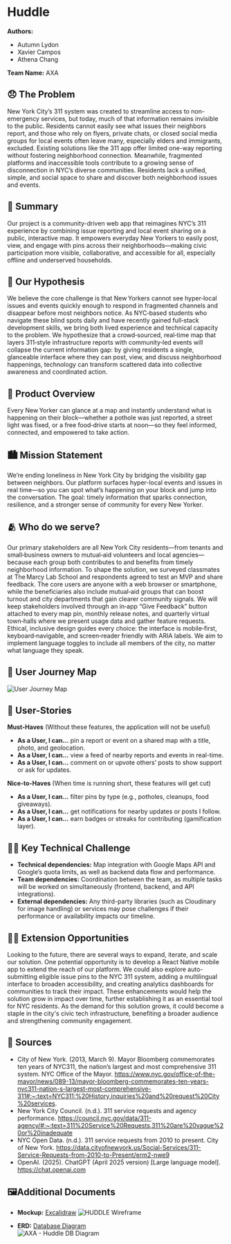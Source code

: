 # Huddle 

**Authors:** 
<!-- Replace Name with your names -->
- Autumn Lydon
- Xavier Campos
- Athena Chang

**Team Name:** AXA 

## 😞 The Problem 
<!-- content goes below -->
New York City’s 311 system was created to streamline access to non-emergency services, but today, much of that information remains invisible to the public. Residents cannot easily see what issues their neighbors report, and those who rely on flyers, private chats, or closed social media groups for local events often leave many, especially elders and immigrants, excluded. Existing solutions like the 311 app offer limited one-way reporting without fostering neighborhood connection. Meanwhile, fragmented platforms and inaccessible tools contribute to a growing sense of disconnection in NYC’s diverse communities. Residents lack a unified, simple, and social space to share and discover both neighborhood issues and events.
<!-- content goes above -->

## 📝 Summary
<!-- content goes below -->
Our project is a community-driven web app that reimagines NYC’s 311 experience by combining issue reporting and local event sharing on a public, interactive map. It empowers everyday New Yorkers to easily post, view, and engage with pins across their neighborhoods—making civic participation more visible, collaborative, and accessible for all, especially offline and underserved households.
<!-- content goes above -->

## 🤔 Our Hypothesis
<!-- content goes below -->
We believe the core challenge is that New Yorkers cannot see hyper‑local issues and events quickly enough to respond in fragmented channels and disappear before most neighbors notice. As NYC‑based students who navigate these blind spots daily and have recently gained full‑stack development skills, we bring both lived experience and technical capacity to the problem. We hypothesize that a crowd‑sourced, real‑time map that layers 311‑style infrastructure reports with community‑led events will collapse the current information gap: by giving residents a single, glanceable interface where they can post, view, and discuss neighborhood happenings, technology can transform scattered data into collective awareness and coordinated action.
<!-- content goes above -->

## 📱 Product Overview
<!-- content goes below -->
Every New Yorker can glance at a map and instantly understand what is happening on their block—whether a pothole was just reported, a street light was fixed, or a free food‑drive starts at noon—so they feel informed, connected, and empowered to take action.
<!-- content goes above -->

## 🏙️  Mission Statement 
<!-- content goes below -->
We’re ending loneliness in New York City by bridging the visibility gap between neighbors. Our platform surfaces hyper-local events and issues in real time—so you can spot what’s happening on your block and jump into the conversation. The goal: timely information that sparks connection, resilience, and a stronger sense of community for every New Yorker.
<!-- content goes above -->

## 🫂 Who do we serve?
<!-- content goes below -->
Our primary stakeholders are all New York City residents—from tenants and small‑business owners to mutual‑aid volunteers and local agencies—because each group both contributes to and benefits from timely neighborhood information. To shape the solution, we surveyed classmates at The Marcy Lab School and respondents agreed to test an MVP and share feedback. The core users are anyone with a web browser or smartphone, while the beneficiaries also include mutual‑aid groups that can boost turnout and city departments that gain clearer community signals. We will keep stakeholders involved through an in‑app “Give Feedback” button attached to every map pin, monthly release notes, and quarterly virtual town‑halls where we present usage data and gather feature requests. Ethical, inclusive design guides every choice: the interface is mobile‑first, keyboard‑navigable, and screen‑reader friendly with ARIA labels. We aim to implement language toggles to include all members of the city, no matter what language they speak.
<!-- content goes above -->

## 🧳 User Journey Map
<!-- content goes below -->
![User Journey Map](https://github.com/user-attachments/assets/fa94cbcc-a55c-46e0-94c8-ade91149a78d)

<!-- content goes above -->

## 👥 User-Stories
<!-- content goes below -->
**Must-Haves** (Without these features, the application will not be useful)
- **As a User, I can…** pin a report or event on a shared map with a title, photo, and geolocation.
- **As a User, I can…** view a feed of nearby reports and events in real-time.
- **As a User, I can…** comment on or upvote others’ posts to show support or ask for updates.

**Nice-to-Haves** (When time is running short, these features will get cut)
- **As a User, I can…** filter pins by type (e.g., potholes, cleanups, food giveaways).
- **As a User, I can…** get notifications for nearby updates or posts I follow.
- **As a User, I can…** earn badges or streaks for contributing (gamification layer).

<!-- content goes above -->

## 🧗‍♂️ Key Technical Challenge
<!-- content goes below -->
- **Technical dependencies:** Map integration with Google Maps API and Google’s quota limits, as well as backend data flow and performance.
- **Team dependencies:** Coordination between the team, as multiple tasks will be worked on simultaneously (frontend, backend, and API integrations).
- **External dependencies:** Any third-party libraries (such as Cloudinary for image handling) or services may pose challenges if their performance or availability impacts our timeline.
<!-- content goes above -->

## 🏋🏽 Extension Opportunities 
<!-- content goes below -->
Looking to the future, there are several ways to expand, iterate, and scale our solution. One potential opportunity is to develop a React Native mobile app to extend the reach of our platform. We could also explore auto-submitting eligible issue pins to the NYC 311 system, adding a multilingual interface to broaden accessibility, and creating analytics dashboards for communities to track their impact. These enhancements would help the solution grow in impact over time, further establishing it as an essential tool for NYC residents. As the demand for this solution grows, it could become a staple in the city's civic tech infrastructure, benefiting a broader audience and strengthening community engagement.
<!-- content goes above --> 

## 📒 Sources
<!-- content goes below -->
- City of New York. (2013, March 9). Mayor Bloomberg commemorates ten years of NYC311, the nation’s largest and most comprehensive 311 system. NYC Office of the Mayor. https://www.nyc.gov/office-of-the-mayor/news/089-13/mayor-bloomberg-commemorates-ten-years-nyc311-nation-s-largest-most-comprehensive-311#:~:text=NYC311:%20History,inquiries%20and%20request%20City%20services. 
- New York City Council. (n.d.). 311 service requests and agency performance. https://council.nyc.gov/data/311-agency/#:~:text=311%20Service%20Requests,311%20are%20vague%20or%20inadequate
- NYC Open Data. (n.d.). 311 service requests from 2010 to present. City of New York. https://data.cityofnewyork.us/Social-Services/311-Service-Requests-from-2010-to-Present/erm2-nwe9 
- OpenAI. (2025). ChatGPT (April 2025 version) [Large language model]. https://chat.openai.com
<!-- content goes above -->

## 🖼️Additional Documents
* **Mockup:**  [Excalidraw](https://excalidraw.com/#json=YbQ0Y90ve9izgWQ8rIJkn,-C5vcbsdsaPv2wJJG_s6yg) 
![HUDDLE Wireframe](https://github.com/user-attachments/assets/cc3f59c3-b2a9-469e-b76b-0c8ee8fc9768)

* **ERD:** [Database Diagram](https://dbdiagram.io/d/6809185b1ca52373f513e1ad)  
![AXA - Huddle DB Diagram](https://github.com/user-attachments/assets/25fbb4c4-f08c-4403-98d1-c3e11eb788c9)

